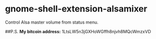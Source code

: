 gnome-shell-extension-alsamixer
===============================

Control Alsa master volume from status menu.

##P.S.
**My bitcoin address:** 1LtsLW5n3jGXHoWGffh8njvh8MQcWmzxVD
